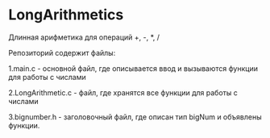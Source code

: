 # LongArithmetics

Длинная арифметика для операций +, -, *, /

Репозиторий содержит файлы:

1.main.c - основной файл, где описывается ввод и вызываются функции для работы с числами

2.LongArithmetic.c - файл, где хранятся все функции для работы с числами

3.bignumber.h - заголовочный файл, где описан тип bigNum и объявлены функции.
